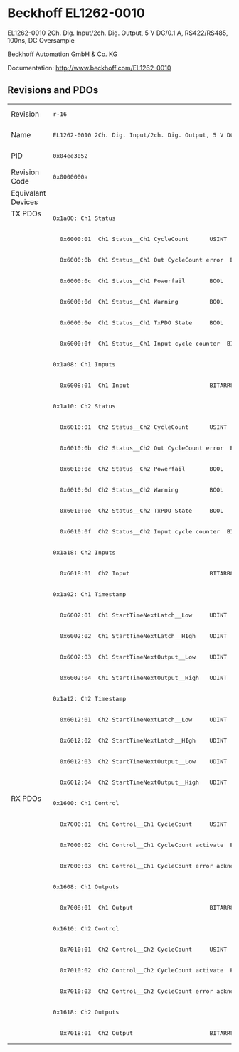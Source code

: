 # Beckhoff EL1262-0010

EL1262-0010 2Ch. Dig. Input/2ch. Dig. Output, 5 V DC/0.1 A, RS422/RS485, 100ns, DC Oversample

Beckhoff Automation GmbH & Co. KG

Documentation: <a href="http://www.beckhoff.com/EL1262-0010">http://www.beckhoff.com/EL1262-0010</a>

## Revisions and PDOs
<table>
<tr >
<td class="first">Revision</td>
<td ><pre>r-16</pre></td>
</tr>
<tr >
<td class="first">Name</td>
<td ><pre>EL1262-0010 2Ch. Dig. Input/2ch. Dig. Output, 5 V DC/0.1 A, RS422/RS485, 100ns, DC Oversample</pre></td>
</tr>
<tr >
<td class="first">PID</td>
<td ><pre>0x04ee3052</pre></td>
</tr>
<tr >
<td class="first">Revision Code</td>
<td ><pre>0x0000000a</pre></td>
</tr>
<tr >
<td class="first">Equivalant Devices</td>
<td ></td>
</tr>
<tr class="txpdo pdosection">
<td class="first" rowspan=28 valign=top>TX PDOs</td>
<td><pre>0x1a00: Ch1 Status</pre></td>
<td></td>
</tr>
<tr class="txpdo">
<td ><pre>  0x6000:01  Ch1 Status__Ch1 CycleCount      USINT</pre></td>
</tr>
<tr class="txpdo">
<td ><pre>  0x6000:0b  Ch1 Status__Ch1 Out CycleCount error  BOOL</pre></td>
</tr>
<tr class="txpdo">
<td ><pre>  0x6000:0c  Ch1 Status__Ch1 Powerfail       BOOL</pre></td>
</tr>
<tr class="txpdo">
<td ><pre>  0x6000:0d  Ch1 Status__Ch1 Warning         BOOL</pre></td>
</tr>
<tr class="txpdo">
<td ><pre>  0x6000:0e  Ch1 Status__Ch1 TxPDO State     BOOL</pre></td>
</tr>
<tr class="txpdo">
<td ><pre>  0x6000:0f  Ch1 Status__Ch1 Input cycle counter  BIT2</pre></td>
</tr>
<tr class="txpdo pdosection">
<td ><pre>0x1a08: Ch1 Inputs</pre></td>
</tr>
<tr class="txpdo">
<td ><pre>  0x6008:01  Ch1 Input                       BITARR8</pre></td>
</tr>
<tr class="txpdo pdosection">
<td ><pre>0x1a10: Ch2 Status</pre></td>
</tr>
<tr class="txpdo">
<td ><pre>  0x6010:01  Ch2 Status__Ch2 CycleCount      USINT</pre></td>
</tr>
<tr class="txpdo">
<td ><pre>  0x6010:0b  Ch2 Status__Ch2 Out CycleCount error  BOOL</pre></td>
</tr>
<tr class="txpdo">
<td ><pre>  0x6010:0c  Ch2 Status__Ch2 Powerfail       BOOL</pre></td>
</tr>
<tr class="txpdo">
<td ><pre>  0x6010:0d  Ch2 Status__Ch2 Warning         BOOL</pre></td>
</tr>
<tr class="txpdo">
<td ><pre>  0x6010:0e  Ch2 Status__Ch2 TxPDO State     BOOL</pre></td>
</tr>
<tr class="txpdo">
<td ><pre>  0x6010:0f  Ch2 Status__Ch2 Input cycle counter  BIT2</pre></td>
</tr>
<tr class="txpdo pdosection">
<td ><pre>0x1a18: Ch2 Inputs</pre></td>
</tr>
<tr class="txpdo">
<td ><pre>  0x6018:01  Ch2 Input                       BITARR8</pre></td>
</tr>
<tr class="txpdo pdosection">
<td ><pre>0x1a02: Ch1 Timestamp</pre></td>
</tr>
<tr class="txpdo">
<td ><pre>  0x6002:01  Ch1 StartTimeNextLatch__Low     UDINT</pre></td>
</tr>
<tr class="txpdo">
<td ><pre>  0x6002:02  Ch1 StartTimeNextLatch__HIgh    UDINT</pre></td>
</tr>
<tr class="txpdo">
<td ><pre>  0x6002:03  Ch1 StartTimeNextOutput__Low    UDINT</pre></td>
</tr>
<tr class="txpdo">
<td ><pre>  0x6002:04  Ch1 StartTimeNextOutput__High   UDINT</pre></td>
</tr>
<tr class="txpdo pdosection">
<td ><pre>0x1a12: Ch2 Timestamp</pre></td>
</tr>
<tr class="txpdo">
<td ><pre>  0x6012:01  Ch2 StartTimeNextLatch__Low     UDINT</pre></td>
</tr>
<tr class="txpdo">
<td ><pre>  0x6012:02  Ch2 StartTimeNextLatch__HIgh    UDINT</pre></td>
</tr>
<tr class="txpdo">
<td ><pre>  0x6012:03  Ch2 StartTimeNextOutput__Low    UDINT</pre></td>
</tr>
<tr class="txpdo">
<td ><pre>  0x6012:04  Ch2 StartTimeNextOutput__High   UDINT</pre></td>
</tr>
<tr class="rxpdo pdosection">
<td class="first" rowspan=12 valign=top>RX PDOs</td>
<td><pre>0x1600: Ch1 Control</pre></td>
<td></td>
</tr>
<tr class="rxpdo">
<td ><pre>  0x7000:01  Ch1 Control__Ch1 CycleCount     USINT</pre></td>
</tr>
<tr class="rxpdo">
<td ><pre>  0x7000:02  Ch1 Control__Ch1 CycleCount activate  BOOL</pre></td>
</tr>
<tr class="rxpdo">
<td ><pre>  0x7000:03  Ch1 Control__Ch1 CycleCount error acknowledge  BOOL</pre></td>
</tr>
<tr class="rxpdo pdosection">
<td ><pre>0x1608: Ch1 Outputs</pre></td>
</tr>
<tr class="rxpdo">
<td ><pre>  0x7008:01  Ch1 Output                      BITARR8</pre></td>
</tr>
<tr class="rxpdo pdosection">
<td ><pre>0x1610: Ch2 Control</pre></td>
</tr>
<tr class="rxpdo">
<td ><pre>  0x7010:01  Ch2 Control__Ch2 CycleCount     USINT</pre></td>
</tr>
<tr class="rxpdo">
<td ><pre>  0x7010:02  Ch2 Control__Ch2 CycleCount activate  BOOL</pre></td>
</tr>
<tr class="rxpdo">
<td ><pre>  0x7010:03  Ch2 Control__Ch2 CycleCount error acknowledge  BOOL</pre></td>
</tr>
<tr class="rxpdo pdosection">
<td ><pre>0x1618: Ch2 Outputs </pre></td>
</tr>
<tr class="rxpdo">
<td ><pre>  0x7018:01  Ch2 Output                      BITARR8</pre></td>
</tr>
</table>
